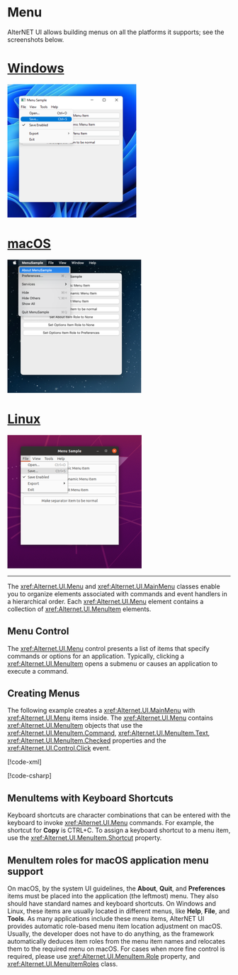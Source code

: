 # Menu

AlterNET UI allows building menus on all the platforms it supports; see the screenshots below.

# [Windows](#tab/screenshot-windows)
![Menu on Windows](./images/windows-menu.png)
# [macOS](#tab/screenshot-macos)
![Menu on macOS](./images/macos-menu.png)
# [Linux](#tab/screenshot-linux)
![Menu on Linux](./images/linux-menu.png)
***

The <xref:Alternet.UI.Menu> and <xref:Alternet.UI.MainMenu> classes enable you to organize elements associated with
commands and event handlers in a hierarchical order. Each <xref:Alternet.UI.Menu> element contains a collection of
<xref:Alternet.UI.MenuItem> elements.

## Menu Control  

The <xref:Alternet.UI.Menu> control presents a list of items that specify commands or options for an application.
Typically, clicking a <xref:Alternet.UI.MenuItem> opens a submenu or causes an application to execute a command.  
  
## Creating Menus  

The following example creates a <xref:Alternet.UI.MainMenu> with <xref:Alternet.UI.Menu> items inside. The
<xref:Alternet.UI.Menu> contains <xref:Alternet.UI.MenuItem> objects that use the
<xref:Alternet.UI.MenuItem.Command>,
<xref:Alternet.UI.MenuItem.Text>, <xref:Alternet.UI.MenuItem.Checked> properties and the <xref:Alternet.UI.Control.Click> event.  

[!code-xml[](./snippets/Menu1.uixml)]
  
[!code-csharp[](./snippets/Menu1.cs)]

## MenuItems with Keyboard Shortcuts  
Keyboard shortcuts are character combinations that can be entered with the keyboard to invoke
<xref:Alternet.UI.Menu> commands. For example, the shortcut for **Copy** is CTRL+C. To assign
a keyboard shortcut to a menu item, use the <xref:Alternet.UI.MenuItem.Shortcut> property.

## MenuItem roles for macOS application menu support
On macOS, by the system UI guidelines, the **About**, **Quit**, and **Preferences** items must be placed into the application (the leftmost) menu.
They also should have standard names and keyboard shortcuts.
On Windows and Linux, these items are usually located in different menus, like **Help**, **File**, and **Tools**.
As many applications include these menu items, AlterNET UI provides automatic role-based menu item location adjustment on macOS.
Usually, the developer does not have to do anything, as the framework automatically deduces item roles from the menu item names and
relocates them to the required menu on macOS. For cases when more fine control is required, please use <xref:Alternet.UI.MenuItem.Role> property,
and <xref:Alternet.UI.MenuItemRoles> class.